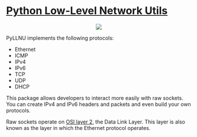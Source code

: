 # [Python Low-Level Network Utils](https://gitlab.com/debemdeboas/python-low-level-network-utils)

<div align="center">
    <img src="https://gitlab.com/debemdeboas/python-low-level-network-utils/-/raw/main/doc/img/wireshark-hello-world.png" />
</div>

PyLLNU implements the following protocols:

- Ethernet
- ICMP
- IPv4
- IPv6
- TCP
- UDP
- DHCP

This package allows developers to interact more easily with
raw sockets.
You can create IPv4 and IPv6 headers and packets and even build your own protocols.

Raw sockets operate on [OSI layer 2](https://osi-model.com/network-layer/), the Data Link Layer. This layer is also known as the layer in which the Ethernet protocol operates.
